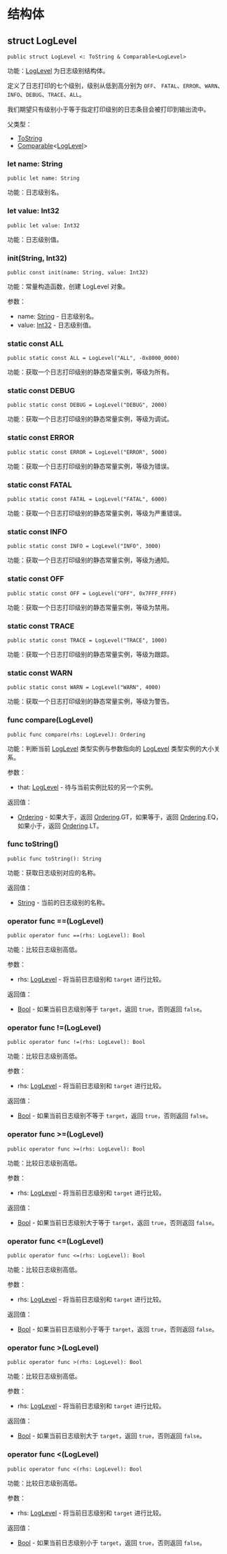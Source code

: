 # 结构体

## struct LogLevel

```cangjie
public struct LogLevel <: ToString & Comparable<LogLevel>
```

功能：[LogLevel](log_package_structs.md#struct-loglevel) 为日志级别结构体。

定义了日志打印的七个级别，级别从低到高分别为 `OFF`、 `FATAL`、`ERROR`、`WARN`、`INFO`、`DEBUG`、`TRACE`、`ALL`。

我们期望只有级别小于等于指定打印级别的日志条目会被打印到输出流中。

父类型：

- [ToString](../../../std/core/core_package_api/core_package_interfaces.md#interface-tostring)
- [Comparable](../../../std/core/core_package_api/core_package_interfaces.md#interface-comparablet)\<[LogLevel](#struct-loglevel)>

### let name: String

```cangjie
public let name: String
```

功能：日志级别名。

### let value: Int32

```cangjie
public let value: Int32
```

功能：日志级别值。

### init(String, Int32)

```cangjie
public const init(name: String, value: Int32)
```

功能：常量构造函数，创建 LogLevel 对象。

参数：

- name: [String](../../../std/core/core_package_api/core_package_structs.md#struct-string) - 日志级别名。
- value: [Int32](../../../std/core/core_package_api/core_package_intrinsics.md#int32) - 日志级别值。

### static const ALL

```cangjie
public static const ALL = LogLevel("ALL", -0x8000_0000)
```

功能：获取一个日志打印级别的静态常量实例，等级为所有。

### static const DEBUG

```cangjie
public static const DEBUG = LogLevel("DEBUG", 2000)
```

功能：获取一个日志打印级别的静态常量实例，等级为调试。

### static const ERROR

```cangjie
public static const ERROR = LogLevel("ERROR", 5000)
```

功能：获取一个日志打印级别的静态常量实例，等级为错误。

### static const FATAL

```cangjie
public static const FATAL = LogLevel("FATAL", 6000)
```

功能：获取一个日志打印级别的静态常量实例，等级为严重错误。

### static const INFO

```cangjie
public static const INFO = LogLevel("INFO", 3000)
```

功能：获取一个日志打印级别的静态常量实例，等级为通知。

### static const OFF

```cangjie
public static const OFF = LogLevel("OFF", 0x7FFF_FFFF)
```

功能：获取一个日志打印级别的静态常量实例，等级为禁用。

### static const TRACE

```cangjie
public static const TRACE = LogLevel("TRACE", 1000)
```

功能：获取一个日志打印级别的静态常量实例，等级为跟踪。

### static const WARN

```cangjie
public static const WARN = LogLevel("WARN", 4000)
```

功能：获取一个日志打印级别的静态常量实例，等级为警告。

### func compare(LogLevel)

```cangjie
public func compare(rhs: LogLevel): Ordering
```

功能：判断当前 [LogLevel](log_package_structs.md#struct-loglevel) 类型实例与参数指向的 [LogLevel](log_package_structs.md#struct-loglevel) 类型实例的大小关系。

参数：

- that: [LogLevel](log_package_structs.md#struct-loglevel) - 待与当前实例比较的另一个实例。

返回值：

- [Ordering](../../../std/core/core_package_api/core_package_enums.md#enum-ordering) - 如果大于，返回 [Ordering](../../../std/core/core_package_api/core_package_enums.md#enum-ordering).GT，如果等于，返回 [Ordering](../../../std/core/core_package_api/core_package_enums.md#enum-ordering).EQ，如果小于，返回 [Ordering](../../../std/core/core_package_api/core_package_enums.md#enum-ordering).LT。

### func toString()

```cangjie
public func toString(): String
```

功能：获取日志级别对应的名称。

返回值：

- [String](../../../std/core/core_package_api/core_package_structs.md#struct-string) - 当前的日志级别的名称。

### operator func ==(LogLevel)

```cangjie
public operator func ==(rhs: LogLevel): Bool
```

功能：比较日志级别高低。

参数：

- rhs: [LogLevel](log_package_structs.md#struct-loglevel) - 将当前日志级别和 `target` 进行比较。

返回值：

- [Bool](../../../std/core/core_package_api/core_package_intrinsics.md#bool) - 如果当前日志级别等于 `target`，返回 `true`，否则返回 `false`。

### operator func !=(LogLevel)

```cangjie
public operator func !=(rhs: LogLevel): Bool
```

功能：比较日志级别高低。

参数：

- rhs: [LogLevel](log_package_structs.md#struct-loglevel) - 将当前日志级别和 `target` 进行比较。

返回值：

- [Bool](../../../std/core/core_package_api/core_package_intrinsics.md#bool) - 如果当前日志级别不等于 `target`，返回 `true`，否则返回 `false`。

### operator func >=(LogLevel)

```cangjie
public operator func >=(rhs: LogLevel): Bool
```

功能：比较日志级别高低。

参数：

- rhs: [LogLevel](log_package_structs.md#struct-loglevel) - 将当前日志级别和 `target` 进行比较。

返回值：

- [Bool](../../../std/core/core_package_api/core_package_intrinsics.md#bool) - 如果当前日志级别大于等于 `target`，返回 `true`，否则返回 `false`。

### operator func <=(LogLevel)

```cangjie
public operator func <=(rhs: LogLevel): Bool
```

功能：比较日志级别高低。

参数：

- rhs: [LogLevel](log_package_structs.md#struct-loglevel) - 将当前日志级别和 `target` 进行比较。

返回值：

- [Bool](../../../std/core/core_package_api/core_package_intrinsics.md#bool) - 如果当前日志级别小于等于 `target`，返回 `true`，否则返回 `false`。

### operator func >(LogLevel)

```cangjie
public operator func >(rhs: LogLevel): Bool
```

功能：比较日志级别高低。

参数：

- rhs: [LogLevel](log_package_structs.md#struct-loglevel) - 将当前日志级别和 `target` 进行比较。

返回值：

- [Bool](../../../std/core/core_package_api/core_package_intrinsics.md#bool) - 如果当前日志级别大于 `target`，返回 `true`，否则返回 `false`。

### operator func <(LogLevel)

```cangjie
public operator func <(rhs: LogLevel): Bool
```

功能：比较日志级别高低。

参数：

- rhs: [LogLevel](log_package_structs.md#struct-loglevel) - 将当前日志级别和 `target` 进行比较。

返回值：

- [Bool](../../../std/core/core_package_api/core_package_intrinsics.md#bool) - 如果当前日志级别小于 `target`，返回 `true`，否则返回 `false`。
